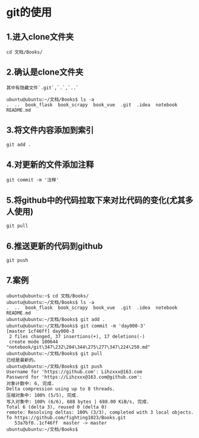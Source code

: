 # git的使用


## 1.进入clone文件夹
```angularjs
cd 文档/Books/
```

## 2.确认是clone文件夹
    其中有隐藏文件`.git`,`.`,`..`
```angularjs
ubuntu@ubuntu:~/文档/Books$ ls -a
.  ..  book_flask  book_scrapy  book_vue  .git  .idea  notebook  README.md

```
## 3.将文件内容添加到索引
```angularjs
git add .
```

## 4.对更新的文件添加注释
```angularjs
git commit -m '注释'
```

## 5.将github中的代码拉取下来对比代码的变化(尤其多人使用)
```angularjs
git pull
```

## 6.推送更新的代码到github
```angularjs
git push
```


## 7.案例
```
ubuntu@ubuntu:~$ cd 文档/Books/
ubuntu@ubuntu:~/文档/Books$ ls -a
.  ..  book_flask  book_scrapy  book_vue  .git  .idea  notebook  README.md
ubuntu@ubuntu:~/文档/Books$ git add .
ubuntu@ubuntu:~/文档/Books$ git commit -m 'day000-3'
[master 1cf46ff] day000-3
 2 files changed, 37 insertions(+), 17 deletions(-)
 create mode 100644 "notebook/git\347\232\204\344\275\277\347\224\250.md"
ubuntu@ubuntu:~/文档/Books$ git pull
已经是最新的。
ubuntu@ubuntu:~/文档/Books$ git push
Username for 'https://github.com': Lihzxxx@163.com
Password for 'https://Lihzxxx@163.com@github.com': 
对象计数中: 6, 完成.
Delta compression using up to 8 threads.
压缩对象中: 100% (5/5), 完成.
写入对象中: 100% (6/6), 688 bytes | 688.00 KiB/s, 完成.
Total 6 (delta 3), reused 0 (delta 0)
remote: Resolving deltas: 100% (3/3), completed with 3 local objects.
To https://github.com/fighting1023/Books.git
   53a7bf0..1cf46ff  master -> master
ubuntu@ubuntu:~/文档/Books$ 

```